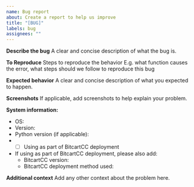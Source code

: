 ```yaml
---
name: Bug report
about: Create a report to help us improve
title: "[BUG]"
labels: bug
assignees: ""
---
```


**Describe the bug**
A clear and concise description of what the bug is.

**To Reproduce**
Steps to reproduce the behavior
E.g. what function causes the error, what steps should we follow to reproduce this bug

**Expected behavior**
A clear and concise description of what you expected to happen.

**Screenshots**
If applicable, add screenshots to help explain your problem.

**System information:**

- OS:
- Version:
- Python version (if applicable):
- - [ ] Using as part of BitcartCC deployment
- If using as part of BitcartCC deployment, please also add:
  - BitcartCC version:
  - BitcartCC deployment method used:

**Additional context**
Add any other context about the problem here.
